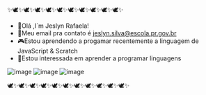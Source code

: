 ✨🕊️✨🕊️✨🕊️✨🕊️✨🕊️✨🕊️✨🕊️✨🕊️✨🕊️✨🕊️✨
 

 - 🐬Olá ,I´m Jeslyn Rafaela!
 - 🍒Meu email pra contato é jeslyn.silva@escola.pr.gov.br      
 - 🎮Estou aprendendo a progamar recentemente a linguagem de JavaScript & Scratch 
 - 🥋Estou interessada em aprender a programar linguagens   

![image](https://user-images.githubusercontent.com/108895623/186747016-769c12b8-5a82-472f-9f46-c47f84e6fb95.png)
![image](https://user-images.githubusercontent.com/108895623/186747102-3ad3415b-281d-4e42-89f1-b511ed838c55.png)
![image](https://user-images.githubusercontent.com/108895623/186747171-5c6d31a4-447e-4ee2-accc-8ddad9fe62c2.png)

     
        
🕊️✨🕊️✨🕊️✨🕊️✨🕊️✨🕊️✨🕊️✨🕊️✨🕊️✨🕊️✨🕊️✨
    
